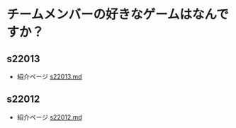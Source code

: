 # チームメンバーの好きなゲームはなんですか？
## s22013
* 紹介ページ [s22013.md](https://github.com/its22013/GitLesson04-2/blob/main/s22013/s22013.md)
## s22012
* 紹介ページ [s22012.md](https://github.com/its22013/GitLesson04-2/blob/main/s22012/s22012.md)


